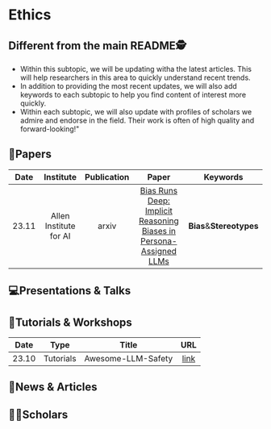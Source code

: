 # Ethics

## Different from the main README🕵️

- Within this subtopic, we will be updating witha the latest articles. This will help researchers in this area to quickly understand recent trends.
- In addition to providing the most recent updates, we will also add keywords to each subtopic to help you find content of interest more quickly.
- Within each subtopic, we will also update with profiles of scholars we admire and endorse in the field. Their work is often of high quality and forward-looking!"


## 📑Papers

| Date  |       Institute        | Publication |                                                 Paper                                                  |         Keywords         |
|:-----:|:----------------------:|:-----------:|:------------------------------------------------------------------------------------------------------:|:------------------------:|
| 23.11 | Allen Institute for AI |    arxiv    | [Bias Runs Deep: Implicit Reasoning Biases in Persona-Assigned LLMs](https://arxiv.org/abs/2311.04892) | **Bias**&**Stereotypes** |



## 💻Presentations & Talks


## 📖Tutorials & Workshops

| Date  |   Type    |       Title        |                         URL                          |
|:-----:|:---------:|:------------------:|:----------------------------------------------------:|
| 23.10 | Tutorials | Awesome-LLM-Safety | [link](https://github.com/ydyjya/Awesome-LLM-Safety) |

## 📰News & Articles

## 🧑‍🏫Scholars
